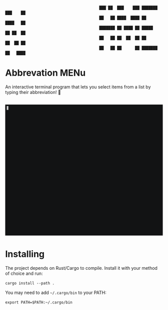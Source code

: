 ```
                                          ███`██  ███    ███ ███████ ███    ██ 
                                          ██   ██ ████  ████ ██      ████   ██ 
                                          ███████ ██ ████ ██ █████   ██ ██  ██ 
                                          ██   ██ ██  ██  ██ ██      ██  ██ ██ 
                                          ██   ██ ██      ██ ███████ ██   ████ 
```
# Abbrevation MENu

An interactive terminal program that lets you select items from a list by typing their abbreviation! 🙏

 [![asciicast](doc/amen.gif)](doc/amen.gif)

# Installing

The project depends on Rust/Cargo to compile. Install it with your method of choice and run:
```
cargo install --path .
```

You may need to add `~/.cargo/bin` to your PATH:
```
export PATH=$PATH:~/.cargo/bin
```
